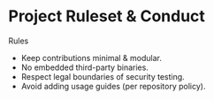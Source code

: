# Project Ruleset & Conduct

Rules
- Keep contributions minimal & modular.
- No embedded third-party binaries.
- Respect legal boundaries of security testing.
- Avoid adding usage guides (per repository policy).
